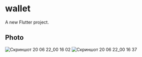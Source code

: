 # wallet

A new Flutter project.

## Photo
![Скриншот 20 06 22_00 16 02](https://user-images.githubusercontent.com/46159852/174500603-5cd96cbb-1e59-4d5f-93e3-ff6912f62fd6.png)
![Скриншот 20 06 22_00 16 37](https://user-images.githubusercontent.com/46159852/174500607-3b05e840-cb58-4ca8-9848-c3806b5604d2.png)
